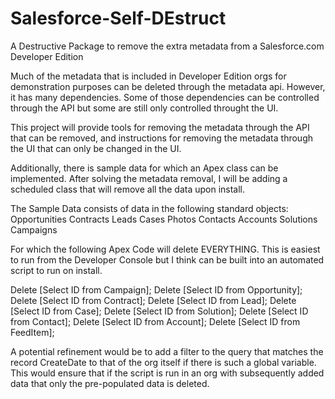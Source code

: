 Salesforce-Self-DEstruct
========================

A Destructive Package to remove the extra metadata from a Salesforce.com Developer Edition

Much of the metadata that is included in Developer Edition orgs for demonstration purposes can be deleted through the metadata api. However, it has many dependencies. Some of those dependencies can be controlled through the API but some are still only controlled throught the UI.

This project will provide tools for removing the metadata through the API that can be removed, and instructions for removing the metadata through the UI that can only be changed in the UI.

Additionally, there is sample data for which an Apex class can be implemented. After solving the metadata removal, I will be adding a scheduled class that will remove all the data upon install.

The Sample Data consists of data in the following standard objects:
Opportunities
Contracts
Leads
Cases
Photos
Contacts
Accounts
Solutions
Campaigns

For which the following Apex Code will delete EVERYTHING. This is easiest to run from the Developer Console but I think can be built into an automated script to run on install.

Delete [Select ID from Campaign];
Delete [Select ID from Opportunity];
Delete [Select ID from Contract];
Delete [Select ID from Lead];
Delete [Select ID from Case];
Delete [Select ID from Solution];
Delete [Select ID from Contact];
Delete [Select ID from Account];
Delete [Select ID from FeedItem];

A potential refinement would be to add a filter to the query that matches the record CreateDate to that of the org itself if there is such a global variable.
This would ensure that if the script is run in an org with subsequently added data that only the pre-populated data is deleted.